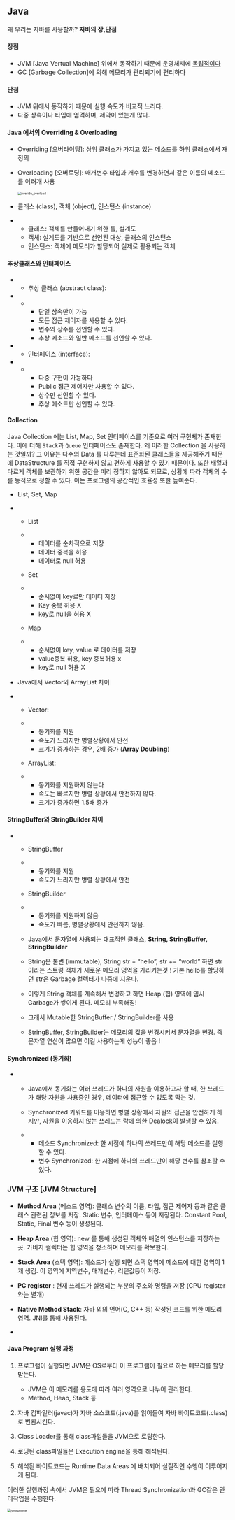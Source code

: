 ## Java

왜 우리는 자바를 사용할까? **자바의 장,단점**

#### 장점

- JVM [Java Vertual Machine] 위에서 동작하기 때문에 운영체제에 <u>독립적이다</u>
- GC [Garbage Collection]에 의해 메모리가 관리되기에 편리하다

#### 단점

- JVM 위에서 동작하기 때문에 실행 속도가 비교적 느리다.
- 다중 상속이나 타입에 엄격하며, 제약이 있는게 많다.



#### Java 에서의 Overriding & Overloading

- Overriding [오버라이딩]: 상위 클래스가 가지고 있는 메소드를 하위 클래스에서 재정의

- Overloading [오버로딩]: 매개변수 타입과 개수를 변경하면서 같은 이름의 메소드를 여러개 사용

  <img src="./img/overide_overload.png" alt="overide_overload" style="zoom:50%;" /> 



- 클래스 (class), 객체 (object), 인스턴스 (instance)

- - 클래스: 객체를 만들어내기 위한 틀, 설계도
  - 객체: 설계도를 기반으로 선언된 대상, 클래스의 인스턴스
  - 인스턴스: 객체에 메모리가 할당되어 실제로 활용되는 객체



#### 추상클래스와 인터페이스

- - 추상 클래스 (abstract class):

- - - 단일 상속만이 가능
    - 모든 접근 제어자를 사용할 수 있다.
    - 변수와 상수를 선언할 수 있다.
    - 추상 메소드와 일반 메소드를 선언할 수 있다.

- - 인터페이스 (interface):

- - - 다중 구현이 가능하다
    - Public 접근 제어자만 사용할 수 있다.
    - 상수만 선언할 수 있다.
    - 추상 메소드만 선언할 수 있다.



#### Collection

Java Collection 에는 List, Map, Set 인터페이스를 기준으로 여러 구현체가 존재한다. 이에 더해 `Stack`과 `Queue` 인터페이스도 존재한다. 왜 이러한 Collection 을 사용하는 것일까? 그 이유는 다수의 Data 를 다루는데 표준화된 클래스들을 제공해주기 때문에 DataStructure 를 직접 구현하지 않고 편하게 사용할 수 있기 때문이다. 또한 배열과 다르게 객체를 보관하기 위한 공간을 미리 정하지 않아도 되므로, 상황에 따라 객체의 수를 동적으로 정할 수 있다. 이는 프로그램의 공간적인 효율성 또한 높여준다.

- List, Set, Map

- - List

  - - 데이터를 순차적으로 저장
    - 데이터 중복을 허용
    - 데이터로 null 허용

  - Set

  - - 순서없이 key로만 데이터 저장
    - Key 중복 허용 X
    - key로 null을 허용 X

  - Map

  - - 순서없이 key, value 로 데이터를 저장
    - value중복 허용, key 중복허용 x
    - key로 null 허용 X



- Java에서 Vector와 ArrayList 차이

- - Vector:

  - - 동기화를 지원
    - 속도가 느리지만 병렬상황에서 안전
    - 크기가 증가하는 경우, 2배 증가 (**Array Doubling**)

  - ArrayList:

  - - 동기화를 지원하지 않는다
    - 속도는 빠르지만 병렬 상황에서 안전하지 않다.
    - 크기가 증가하면 1.5배 증가



#### StringBuffer와 StringBuilder 차이

- - StringBuffer

  - - 동기화를 지원
    - 속도가 느리지만 병렬 상황에서 안전

  - StringBuilder

  - - 동기화를 지원하지 않음
    - 속도가 빠름, 병렬상황에서 안전하지 않음.

  - Java에서 문자열에 사용되는 대표적인 클래스, **String, StringBuffer, StringBuilder**

  - String은 불변 (immutable), String str = “hello”, str += “world” 하면 str이라는 스트링 객체가 새로운 메모리 영역을 가리키는것 ! 기본 hello를 할당하던 str은 Garbage 컬렉터가 나중에 지운다.

  - 이렇게 String 객체를 계속해서 변경하고 하면 Heap (힙) 영역에 임시 Garbage가 쌓이게 된다. 메모리 부족해짐!

  - 그래서 Mutable한 StringBuffer / StringBuilder를 사용

  - StringBuffer, StringBuilder는 메모리의 값을 변경시켜서 문자열을 변경. 즉 문자열 연산이 많으면 이걸 사용하는게 성능이 좋음 ! 



#### Synchronized (동기화)

- - Java에서 동기화는 여러 쓰레드가 하나의 자원을 이용하고자 할 때, 한 쓰레드가 해당 자원을 사용중인 경우, 데이터에 접근할 수 없도록 막는 것.

  - Synchronized 키워드를 이용하면 병렬 상황에서 자원의 접근을 안전하게 하지만, 자원을 이용하지 않는 쓰레드는 락에 의한 Dealock이 발생할 수 있음.

  - - 메소드 Synchronized: 한 시점에 하나의 쓰레드만이 해당 메소드를 실행할 수 있다.
    - 변수 Synchronized: 한 시점에 하나의 쓰레드만이 해당 변수를 참조할 수 있다.



### **JVM 구조** [JVM Structure]

- **Method Area** (메소드 영역): 클래스 변수의 이름, 타입, 접근 제어자 등과 같은 클래스 관련된 정보를 저장. Static 변수, 인터페이스 등이 저장된다. Constant Pool, Static, Final 변수 등이 생성된다.

- **Heap Area** (힙 영역): new 를 통해 생성된 객체와 배열의 인스턴스를 저장하는 곳. 가비지 컬렉터는 힙 영역을 청소하며 메모리를 확보한다.

- **Stack Area** (스택 영역): 메소드가 실행 되면 스택 영역에 메소드에 대한 영역이 1개 생김. 이 영역에 지역변수, 매개변수, 리턴값등이 저장.

- **PC register** : 현재 쓰레드가 실행되는 부분의 주소와 명령을 저장 (CPU register와는 별개)

- **Native Method Stack**: 자바 외의 언어(C, C++ 등) 작성된 코드를 위한 메모리 영역. JNI를 통해 사용된다.

- 

#### Java Program 실행 과정

1. 프로그램이 실행되면 JVM은 OS로부터 이 프로그램이 필요로 하는 메모리를 할당받는다.
   - JVM은 이 메모리를 용도에 따라 여러 영역으로 나누어 관리한다.
   - Method, Heap, Stack 등

2. 자바 컴파일러(javac)가 자바 소스코드(.java)를 읽어들여 자바 바이트코드(.class)로 변환시킨다.

3. Class Loader를 통해 class파일들을 JVM으로 로딩한다.

4. 로딩된 class파일들은 Execution engine을 통해 해석된다.

5. 해석된 바이트코드는 Runtime Data Areas 에 배치되어 실질적인 수행이 이루어지게 된다.

이러한 실행과정 속에서 JVM은 필요에 따라 Thread Synchronization과 GC같은 관리작업을 수행한다.

<img src="./img/jvmruntime.png" alt="jvmruntime" style="zoom:50%;" /> 

